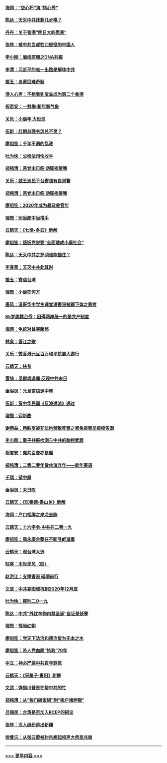 #### [海网：“空心朽”演“核心秀”](../pages/nsc993/n11783874.md?t=01111544) 
#### [陈达：天灭中共还剩几步棋？](../pages/nsc993/n11783719.md?t=01111544) 
#### [丹丹：关于香港“明日大屿愿景”](../pages/nsc993/n11783273.md?t=01111544) 
#### [张林：被中共当成牲口奴役的中国人](../pages/nsc993/n11782397.md?t=01111544) 
#### [李小刚：脑控原理之DNA共振](../pages/nsc993/n11780962.md?t=01111544) 
#### [李清：习近平的唯一出路是解体中共](../pages/nsc993/n11780866.md?t=01111544) 
#### [振玉：炎黄巨难奇耻](../pages/nsc993/n11779632.md?t=01111544) 
#### [港人心声：不想看到宝岛成为第二个香港](../pages/nsc993/n11778817.md?t=01111544) 
#### [祝君安：一剪梅‧新年新气象](../pages/nsc993/n11776340.md?t=01111544) 
#### [关乐：小康年 大役现](../pages/nsc993/n11774213.md?t=01111544) 
#### [伍新：红朝总理令怎总不灵？](../pages/nsc993/n11770813.md?t=01111544) 
#### [廖祖笙：千年不遇的乱政](../pages/nsc993/n11770373.md?t=01111544) 
#### [吐为快：公检法司快收手](../pages/nsc993/n11770359.md?t=01111544) 
#### [郑纯清：恶党末日临 动辄挨掌嘴](../pages/nsc993/n11769912.md?t=01111544) 
#### [关乐：就王志民下台寄语有良港警](../pages/nsc993/n11769903.md?t=01111544) 
#### [郑纯清：恶党末日临 动辄挨掌嘴](../pages/nsc993/n11769356.md?t=01111544) 
#### [廖祖笙：2020年或为暴政收官年](../pages/nsc993/n11768216.md?t=01111544) 
#### [理悟：别当郎中当推手](../pages/nsc993/n11768243.md?t=01111544) 
#### [云鹤天：《七律▪冬云》新解](../pages/nsc993/n11768204.md?t=01111544) 
#### [廖祖笙：饿饭党说要“全面建成小康社会”](../pages/nsc993/n11767482.md?t=01111544) 
#### [陈达：天灭中共之罗网谁能挡住？](../pages/nsc993/n11767465.md?t=01111544) 
#### [李春草：天灭中共此其时](../pages/nsc993/n11767452.md?t=01111544) 
#### [振玉：寄语台湾](../pages/nsc993/n11767432.md?t=01111544) 
#### [理悟：小康在何方](../pages/nsc993/n11767394.md?t=01111544) 
#### [唐风：温哥华中学生课堂讲香港被踢下体之思考](../pages/nsc993/n11766848.md?t=01111544) 
#### [85岁美籍台侨：阻碍两岸统一的是共产制度](../pages/nsc993/n11765043.md?t=01111544) 
#### [海网：龟蛇对鼠哭新愁](../pages/nsc993/n11764895.md?t=01111544) 
#### [林泉：香江之歌](../pages/nsc993/n11764415.md?t=01111544) 
#### [关乐：赞香港元旦百万和平抗暴大游行](../pages/nsc993/n11764382.md?t=01111544) 
#### [云鹤天：扶贫](../pages/nsc993/n11764245.md?t=01111544) 
#### [雪绮：见群鸡退鹰  反观中共末日](../pages/nsc993/n11762112.md?t=01111544) 
#### [金浴凤：元旦寄语迷中帝](../pages/nsc993/n11761788.md?t=01111544) 
#### [伍新：贺中华民国《反渗透法》通过](../pages/nsc993/n11761994.md?t=01111544) 
#### [理悟：迎新曲](../pages/nsc993/n11761152.md?t=01111544) 
#### [谢燕益：杨胜军被非法拘禁致死案之紧急报案举报控告函](../pages/nsc993/n11756134.md?t=01111544) 
#### [李小刚：量子共振检测与中共的脑控武器](../pages/nsc993/n11754518.md?t=01111544) 
#### [祝君安：魔共百变亦是魔](../pages/nsc993/n11754469.md?t=01111544) 
#### [郑纯清：二零二零年散伙演弃年——新年寄语](../pages/nsc993/n11754195.md?t=01111544) 
#### [千瑞：望中原](../pages/nsc993/n11754159.md?t=01111544) 
#### [金浴凤：末日叹](../pages/nsc993/n11752359.md?t=01111544) 
#### [云鹤天：《忆秦娥‧娄山关》新解](../pages/nsc993/n11752348.md?t=01111544) 
#### [海网：户口松绑之来龙去脉](../pages/nsc993/n11752328.md?t=01111544) 
#### [云鹤天：十六字令‧中共在二零一九](../pages/nsc993/n11752305.md?t=01111544) 
#### [廖祖笙：周永康余孽在不断寻衅滋事](../pages/nsc993/n11751013.md?t=01111544) 
#### [云鹤天：观台湾大选](../pages/nsc993/n11751007.md?t=01111544) 
#### [陆客：末世民风（四）](../pages/nsc993/n11749203.md?t=01111544) 
#### [赵洪江：支撑香港 砥砺前行](../pages/nsc993/n11748482.md?t=01111544) 
#### [文武：中共妄图顽抗到2020年12月底](../pages/nsc993/n11748446.md?t=01111544) 
#### [吐为快：挥别二O一九](../pages/nsc993/n11748411.md?t=01111544) 
#### [陈达：中共“外扰神韵内禁圣诞”自证是妖孽](../pages/nsc993/n11748226.md?t=01111544) 
#### [理悟：怪胎红朝](../pages/nsc993/n11748206.md?t=01111544) 
#### [廖祖笙：党天下法治和德治皆为无本之木](../pages/nsc993/n11748135.md?t=01111544) 
#### [廖祖笙：杀人党血腥“执政”70年](../pages/nsc993/n11745144.md?t=01111544) 
#### [中立：神必严惩中共百年罪恶](../pages/nsc993/n11744970.md?t=01111544) 
#### [云鹤天：《采桑子‧重阳》新解](../pages/nsc993/n11744948.md?t=01111544) 
#### [文武：弹劾川普是在帮中共的忙](../pages/nsc993/n11744758.md?t=01111544) 
#### [郑纯清：从“挨门砸饭锅”到“挨户堵炉眼”](../pages/nsc993/n11744745.md?t=01111544) 
#### [吕锡民：台湾是否加入RCEP的研议](../pages/nsc993/n11744701.md?t=01111544) 
#### [张林：汉人纷纷逃出新疆](../pages/nsc993/n11743530.md?t=01111544) 
#### [徐曼沅：从张云雷被封杀想起相声大师吴兆南](../pages/nsc993/n11741816.md?t=01111544) 

----
#### [ >>> 更早内容 <<< ](../indexes/nsc993-earlier.md)
